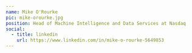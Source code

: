 ```yaml
---
name: Mike O'Rourke
pic: mike-orourke.jpg
position: Head of Machine Intelligence and Data Services at Nasdaq
social:
  - title: linkedin
    url: https://www.linkedin.com/in/mike-o-rourke-5649853
---
```

